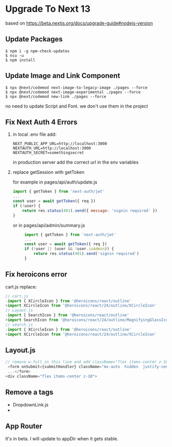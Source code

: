 # Upgrade To Next 13

based on https://beta.nextjs.org/docs/upgrade-guide#nodejs-version

## Update Packages

```shell
$ npm i -g npm-check-updates
$ ncu -u
$ npm install
```

## Update Image and Link Component

```shell
$ npx @next/codemod next-image-to-legacy-image ./pages --force
$ npx @next/codemod next-image-experimental ./pages --force
$ npx @next/codemod new-link ./pages --force
```

no need to update Script and Font. we don't use them in the project

## Fix Next Auth 4 Errors

1. in local .env file add:

   ```env
   NEXT_PUBLIC_APP_URL=http://localhost:3000
   NEXTAUTH_URL=http://localhost:3000
   NEXTAUTH_SECRET=somethingsecret
   ```

   in production server add the correct url in the env variables

2. replace getSession with getToken

   for example in pages/api/auth/update.js

   ```js
   import { getToken } from 'next-auth/jwt'
   ...
   const user = await getToken({ req })
   if (!user) {
       return res.status(401).send({ message: 'signin required' })
   }
   ```

   or in pages/api/admin/summary.js

   ```js
        import { getToken } from 'next-auth/jwt'
        ...
        const user = await getToken({ req })
        if (!user || (user && !user.isAdmin)) {
            return res.status(401).send('signin required')
        }
   ```

## Fix heroicons error

cart.js
replace:

```js
// cart.js
-import { XCircleIcon } from '@heroicons/react/outline'
+import XCircleIcon from '@heroicons/react/24/outline/XCircleIcon'
// Layout.js
-import { SearchIcon } from '@heroicons/react/outline'
+import SearchIcon from '@heroicons/react/24/outline/MagnifyingGlassIcon'
// search.js
-import { XCircleIcon } from '@heroicons/react/outline'
+import XCircleIcon from '@heroicons/react/24/outline/XCircleIcon'
```

## Layout.js

```js
// remove w-full in this line and add className="flex items-center z-10"
 <form onSubmit={submitHandler} className="mx-auto  hidden  justify-center md:flex">
 ...</form>
<div className="flex items-center z-10">
```

## Remove a tags

- DropdownLink.js
-

## App Router

It's in beta. I will update to appDir when it gets stable.
